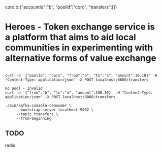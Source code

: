 coro.b:{"accountId":"b", "poolId":"coro", "transfers":[]}

# Heroes - Token exchange service is a platform that aims to aid local communities in experimenting with alternative forms of value exchange

```

curl -d '{"poolId": "coro", "from":"b", "to":"a", "amount":10.10}' -H "Content-Type: application/json" -X POST localhost:8080/transfers

no pool - invalid
curl -d '{"from":"b", "to":"a", "amount":100.10}' -H "Content-Type: application/json" -X POST localhost:8080/transfers

```

```
./bin/kafka-console-consumer \
	 --bootstrap-server localhost:9092 \
	 --topic transfers \
	 --from-beginning
 ```
 
 ## TODO 
 
redis 
  